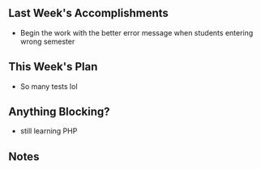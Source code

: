 ## Last Week's Accomplishments

- Begin the work with the better error message when students entering wrong semester

## This Week's Plan

- So many tests lol

## Anything Blocking?

- still learning PHP

## Notes
